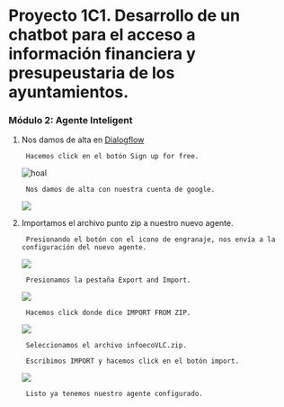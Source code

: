 # **Proyecto 1C1. Desarrollo de un chatbot para el acceso a información financiera y presupeustaria de los ayuntamientos.**

### Módulo 2: Agente Inteligent


1. Nos damos de alta en [Dialogflow](https://dialogflow.com/)
       
        Hacemos click en el botón Sign up for free.
        
    ![hoal](https://github.com/areahackerscivics/Apiai_M2_infoecoVLC/tree/master/Imagen/Sign_in.png)

        Nos damos de alta con nuestra cuenta de google.

    ![](https://github.com/areahackerscivics/Apiai_M2_infoecoVLC/Imagen/sign_in_google.png)

2. Importamos el archivo punto zip a nuestro nuevo agente.

        Presionando el botón con el icono de engranaje, nos envía a la configuración del nuevo agente.
        
    ![](https://github.com/areahackerscivics/Apiai_M2_infoecoVLC/Imagen/New_Agen.png)

        Presionamos la pestaña Export and Import.

    ![](https://github.com/areahackerscivics/Apiai_M2_infoecoVLC/Imagen/Set_new_Agent)
       
        Hacemos click donde dice IMPORT FROM ZIP.
 
    ![](https://github.com/areahackerscivics/Apiai_M2_infoecoVLC/Imagen/Import_zip.png)
 
        Seleccionamos el archivo infoecoVLC.zip.

        Escribimos IMPORT y hacemos click en el botón import.

    ![](https://github.com/areahackerscivics/Apiai_M2_infoecoVLC/Imagen/type_import.png)

        Listo ya tenemos nuestro agente configurado.
        





